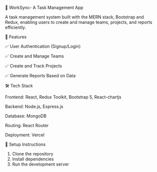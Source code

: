 📌 WorkSync- A Task Management App

A task management system built with the MERN stack, Bootstrap and Redux, enabling users to create and manage teams, projects, and reports efficiently.

🚀 Features

✅ User Authentication (Signup/Login)

✅ Create and Manage Teams

✅ Create and Track Projects

✅ Generate Reports Based on Data

🛠️ Tech Stack

Frontend: React, Redux Toolkit, Bootstrap 5, React-chartjs

Backend: Node.js, Express.js

Database: MongoDB

Routing: React Router

Deployment: Vercel

🔧 Setup Instructions

1. Clone the repository
2. Install dependencies
3. Run the development server
